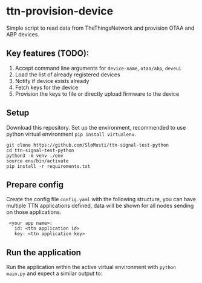 # ttn-provision-device
Simple script to read data from TheThingsNetwork and provision OTAA and ABP devices.

## Key features (TODO):
1. Accept command line arguments for `device-name`, `otaa/abp`, `deveui`
1. Load the list of already registered devices
1. Notify if device exists already
1. Fetch keys for the device
1. Provision the keys to file or directly upload firmware to the device

## Setup
Download this repository. Set up the environment, recommended to use python virtual environment `pip install virtualenv`.

```
git clone https://github.com/SloMusti/ttn-signal-test-python
cd ttn-signal-test-python
python3 -m venv ./env
source env/bin/activate
pip install -r requirements.txt
```

## Prepare config
Create the config file `config.yaml` with the following structure, you can have multiple TTN applications defined, data will be shown for all nodes sending on those applications.
```
 <your app name>:
   id: <ttn application id>
   key: <ttn application key> 
```

## Run the application
Run the application within the active virtual environment with `python main.py` and expect a similar output to:
